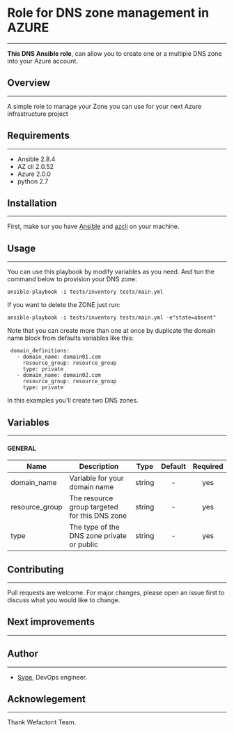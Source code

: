 # Role for DNS zone management in AZURE
----------------------------------

**This DNS Ansible role**, can allow you to create one or a multiple DNS zone into your Azure account.

## Overview
----------------------------------
A simple role to manage your Zone you can use for your next Azure infrastructure project


## Requirements
----------------------------------
- Ansible 2.8.4
- AZ cli 2.0.52
- Azure 2.0.0
- python 2.7


## Installation
---------------------------------

First, make sur you have [Ansible](https://www.ansible.com/)  and [azcli](https://docs.microsoft.com/en-us/cli/azure/install-azure-cli?view=azure-cli-latest) on your machine.


## Usage
---------------------------------


You can use this playbook by modify variables as you need. And tun the command below to provision your DNS zone:
```
ansible-playbook -i tests/inventory tests/main.yml
```

If you want to delete the ZONE just run:

```
ansible-playbook -i tests/inventory tests/main.yml -e"state=absent"
```
 Note that you can create more than one at once by duplicate the domain name block from defaults variables like this:

```
 domain_definitions:
   - domain_name: domain01.com
     resource_group: resource_group
     type: private
   - domain_name: domain02.com
     resource_group: resource_group
     type: private
```

In this examples you'll create two DNS zones.


## Variables
-----------------------------------------------

#### GENERAL

| Name | Description | Type | Default | Required |
|------|-------------|:----:|:-----:|:-----:|
| domain_name | Variable for your domain name | string | - | yes |
| resource_group | The resource group targeted for this DNS zone | string | - | yes |
| type | The type of the DNS zone private or public| string | - | yes |







## Contributing
---------------------------------
Pull requests are welcome. For major changes, please open an issue first to discuss what you would like to change.



## Next improvements
----------------------------------

## Author
----------------------------------
- [Sype](https://github.com/sype), DevOps engineer.

## Acknowlegement
----------------------------------
Thank Wefactorit Team.
